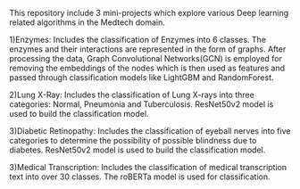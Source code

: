 This repository include 3 mini-projects which explore various Deep learning related algorithms in the Medtech domain.

1)Enzymes: Includes the classification of Enzymes into 6 classes. The enzymes and their interactions are represented in the form of graphs. After processing the data, Graph Convolutional Networks(GCN) is employed for removing the embeddings of the nodes which is then used as features and passed through classification models like LightGBM and RandomForest.

2)Lung X-Ray: Includes the classification of Lung X-rays into three categories: Normal, Pneumonia and Tuberculosis. ResNet50v2 model is used to build the classification model.

3)Diabetic Retinopathy: Includes the classification of eyeball nerves into five categories to determine the possibility of possible blindness due to diabetes. ResNet50v2 model is used to build the classification model.

3)Medical Transcription: Includes the classification of medical transcription text into over 30 classes. The roBERTa model is used for classification.